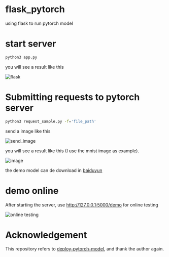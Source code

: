 # flask_pytorch
using flask to run pytorch model

# start server
```sh
python3 app.py
```
you will see a result like this

![flask](img/flask.jpg)
# Submitting requests to pytorch server
```sh
python3 request_sample.py -f='file_path'
```
send a image like this

![send_image](img/1.jpg)

you will see a result like this (I use the mnist image as example).

![image](img/result.jpg)

the demo model can de download in [baiduyun](https://pan.baidu.com/s/1Y5zmNoo9ZGTfLmx5Plr83A)

# demo online

After starting the server, use http://127.0.0.1:5000/demo for online testing

![online testing](img/online_test.jpg)

# Acknowledgement
This repository refers to [deploy-pytorch-model](https://github.com/L1aoXingyu/deploy-pytorch-model), and thank the author again.
